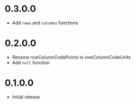 # 0.3.0.0

- Add `rows` and `columns` functions

# 0.2.0.0

- Rename rowColumnCodePoints to rowColumnCodeUnits
- Add `null` function

# 0.1.0.0

- Initial release

